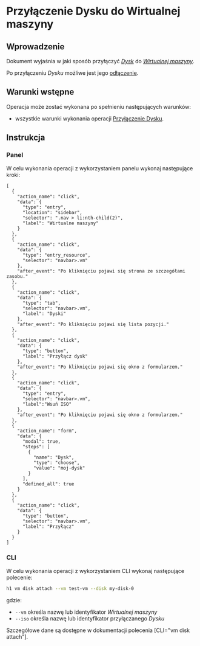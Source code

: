 # Przyłączenie Dysku do Wirtualnej maszyny

## Wprowadzenie

Dokument wyjaśnia w jaki sposób przyłączyć *[Dysk](/resource/storage/disk.md)* do 
*[Wirtualnej maszyny]((/resource/compute/virtual-machine.md))*.

Po przyłączeniu *Dysku* możliwe jest jego [odłączenie](./disk-detach.md).

## Warunki wstępne

Operacja może zostać wykonana po spełnieniu następujących warunków:

* wszystkie warunki wykonania operacji [Przyłączenie Dysku](/resource/compute/virtual-machine.md).

## Instrukcja

### Panel

W celu wykonania operacji z wykorzystaniem panelu wykonaj następujące kroki:

```guide
[
  {
    "action_name": "click",
    "data": {
      "type": "entry",
      "location": "sidebar",
      "selector": ".nav > li:nth-child(2)",
      "label": "Wirtualne maszyny"
    }
  },
  {
    "action_name": "click",
    "data": {
      "type": "entry_resource",
      "selector": "navbar>.vm"
    },
    "after_event": "Po kliknięciu pojawi się strona ze szczegółami zasobu."
  },
  {
    "action_name": "click",
    "data": {
      "type": "tab",
      "selector": "navbar>.vm",
      "label": "Dyski"
    },
    "after_event": "Po kliknięciu pojawi się lista pozycji."
  },
  {
    "action_name": "click",
    "data": {
      "type": "button",
      "label": "Przyłącz dysk"
    },
    "after_event": "Po kliknięciu pojawi się okno z formularzem."
  },
  {
    "action_name": "click",
    "data": {
      "type": "entry",
      "selector": "navbar>.vm",
      "label":"Wsuń ISO"
    },
    "after_event": "Po kliknięciu pojawi się okno z formularzem."
  },
  {
    "action_name": "form",
    "data": {
      "modal": true,
      "steps": [
        {
          "name": "Dysk",
          "type": "choose",
          "value": "moj-dysk"
        }
      ],
      "defined_all": true
    }
  },
  {
    "action_name": "click",
    "data": {
      "type": "button",
      "selector": "navbar>.vm",
      "label": "Przyłącz"
    }
  }
]
```

### CLI

W celu wykonania operacji z wykorzystaniem CLI wykonaj następujące polecenie:

```bash
h1 vm disk attach --vm test-vm --disk my-disk-0
```

gdzie:

 * ```--vm``` określa nazwę lub identyfikator *Wirtualnej maszyny*
 * ```--iso``` określa nazwę lub identyfikator przyłączanego *Dysku*
 
Szczegółowe dane są dostępne w dokumentacji polecenia [CLI="vm disk attach"].